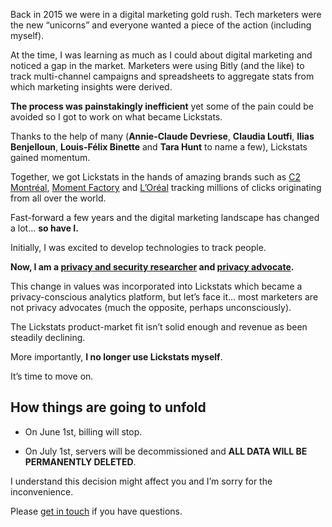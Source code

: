 <!--
Title: Lickstats is shutting down on July 1st 2021
Description: Lickstats is shutting down on July 1st 2021… here’s why and how things are going to unfold.
Cover image: lickstats.jpg
Publication date: 2021-04-28T18:00:23.920Z
Listed: true
-->

<span class="drop-cap">B</span>ack in 2015 we were in a digital marketing gold rush. Tech marketers were the new “unicorns” and everyone wanted a piece of the action (including myself).

At the time, I was learning as much as I could about digital marketing and noticed a gap in the market. Marketers were using Bitly (and the like) to track multi-channel campaigns and spreadsheets to aggregate stats from which marketing insights were derived.

**The process was painstakingly inefficient** yet some of the pain could be avoided so I got to work on what became Lickstats.

Thanks to the help of many (**Annie-Claude Devriese**, **Claudia Loutfi**, **Ilias Benjelloun**, **Louis-Félix Binette** and **Tara Hunt** to name a few), Lickstats gained momentum.

Together, we got Lickstats in the hands of amazing brands such as [C2 Montréal](https://www.c2montreal.com/#/), [Moment Factory](https://www.loreal.com/en/) and [L’Oréal](https://www.loreal.com/en/) tracking millions of clicks originating from all over the world.

Fast-forward a few years and the digital marketing landscape has changed a lot… **so have I.**

Initially, I was excited to develop technologies to track people.

**Now, I am a [privacy and security researcher](/) and [privacy advocate](https://www.youtube.com/sunknudsen).**

This change in values was incorporated into Lickstats which became a privacy-conscious analytics platform, but let’s face it… most marketers are not privacy advocates (much the opposite, perhaps unconsciously).

The Lickstats product-market fit isn’t solid enough and revenue as been steadily declining.

More importantly, **I no longer use Lickstats myself**.

It’s time to move on.

## How things are going to unfold

- On June 1st, billing will stop.

- On July 1st, servers will be decommissioned and **ALL DATA WILL BE PERMANENTLY DELETED**.

I understand this decision might affect you and I’m sorry for the inconvenience.

Please [get in touch](/contact) if you have questions.
